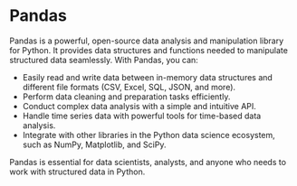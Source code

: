 # Pandas

Pandas is a powerful, open-source data analysis and manipulation library for Python. It provides data structures and functions needed to manipulate structured data seamlessly. With Pandas, you can:

- Easily read and write data between in-memory data structures and different file formats (CSV, Excel, SQL, JSON, and more).
- Perform data cleaning and preparation tasks efficiently.
- Conduct complex data analysis with a simple and intuitive API.
- Handle time series data with powerful tools for time-based data analysis.
- Integrate with other libraries in the Python data science ecosystem, such as NumPy, Matplotlib, and SciPy.

Pandas is essential for data scientists, analysts, and anyone who needs to work with structured data in Python.
